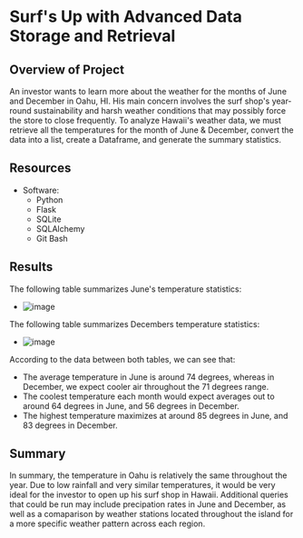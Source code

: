 # Surf's Up with Advanced Data Storage and Retrieval

## Overview of Project
An investor wants to learn more about the weather for the months of June and December in Oahu, HI. His main concern involves the surf shop's year-round sustainability and harsh weather conditions that may possibly force the store to close frequently. To analyze Hawaii's weather data, we must retrieve all the temperatures for the month of June & December, convert the data into a list, create a Dataframe, and generate the summary statistics.

## Resources
- Software:
  - Python
  - Flask
  - SQLite
  - SQLAlchemy
  - Git Bash
  
## Results
The following table summarizes June's temperature statistics:
- ![image](https://user-images.githubusercontent.com/102638461/174691594-255745ff-1084-4ea0-b4c2-42295cdc6e15.png)

The following table summarizes Decembers temperature statistics:
- ![image](https://user-images.githubusercontent.com/102638461/174691612-1be9340f-ae41-4468-9370-a56bd39e6c64.png)

According to the data between both tables, we can see that:
- The average temperature in June is around 74 degrees, whereas in December, we expect cooler air throughout the 71 degrees range.
- The coolest temperature each month would expect averages out to around 64 degrees in June, and 56 degrees in December.
- The highest temperature maximizes at around 85 degrees in June, and 83 degrees in December.

## Summary
In summary, the temperature in Oahu is relatively the same throughout the year. Due to low rainfall and very similar temperatures, it would be very ideal for the investor to open up his surf shop in Hawaii. Additional queries that could be run may include precipation rates in June and December, as well as a comaparison by weather stations located throughout the island for a more specific weather pattern across each region.
